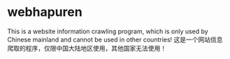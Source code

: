 # webhapuren
This is a website information crawling program, which is only used by Chinese mainland and cannot be used in other countries!
这是一个网站信息爬取的程序，仅限中国大陆地区使用，其他国家无法使用！
